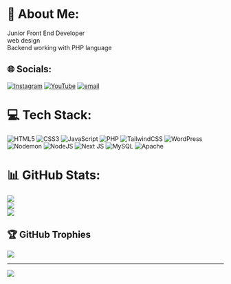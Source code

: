 # 💫 About Me:
Junior Front End Developer<br>web design<br>Backend working with PHP language


## 🌐 Socials:
[![Instagram](https://img.shields.io/badge/Instagram-%23E4405F.svg?logo=Instagram&logoColor=white)](https://instagram.com/abolfazl_dalili2023) [![YouTube](https://img.shields.io/badge/YouTube-%23FF0000.svg?logo=YouTube&logoColor=white)](https://youtube.com/@abolfazl_webdesign) [![email](https://img.shields.io/badge/Email-D14836?logo=gmail&logoColor=white)](mailto:dlylya74@gmail.com) 

# 💻 Tech Stack:
![HTML5](https://img.shields.io/badge/html5-%23E34F26.svg?style=for-the-badge&logo=html5&logoColor=white) ![CSS3](https://img.shields.io/badge/css3-%231572B6.svg?style=for-the-badge&logo=css3&logoColor=white) ![JavaScript](https://img.shields.io/badge/javascript-%23323330.svg?style=for-the-badge&logo=javascript&logoColor=%23F7DF1E) ![PHP](https://img.shields.io/badge/php-%23777BB4.svg?style=for-the-badge&logo=php&logoColor=white) ![TailwindCSS](https://img.shields.io/badge/tailwindcss-%2338B2AC.svg?style=for-the-badge&logo=tailwind-css&logoColor=white) ![WordPress](https://img.shields.io/badge/WordPress-%23117AC9.svg?style=for-the-badge&logo=WordPress&logoColor=white) ![Nodemon](https://img.shields.io/badge/NODEMON-%23323330.svg?style=for-the-badge&logo=nodemon&logoColor=%BBDEAD) ![NodeJS](https://img.shields.io/badge/node.js-6DA55F?style=for-the-badge&logo=node.js&logoColor=white) ![Next JS](https://img.shields.io/badge/Next-black?style=for-the-badge&logo=next.js&logoColor=white) ![MySQL](https://img.shields.io/badge/mysql-4479A1.svg?style=for-the-badge&logo=mysql&logoColor=white) ![Apache](https://img.shields.io/badge/apache-%23D42029.svg?style=for-the-badge&logo=apache&logoColor=white)
# 📊 GitHub Stats:
![](https://github-readme-stats.vercel.app/api?username=Abilfazldalili&theme=dark&hide_border=false&include_all_commits=true&count_private=true)<br/>
![](https://nirzak-streak-stats.vercel.app/?user=Abilfazldalili&theme=dark&hide_border=false)<br/>
![](https://github-readme-stats.vercel.app/api/top-langs/?username=Abilfazldalili&theme=dark&hide_border=false&include_all_commits=true&count_private=true&layout=compact)

## 🏆 GitHub Trophies
![](https://github-profile-trophy.vercel.app/?username=Abilfazldalili&theme=shadow_blue&no-frame=false&no-bg=false&margin-w=4)

---
[![](https://visitcount.itsvg.in/api?id=Abilfazldalili&icon=0&color=0)](https://visitcount.itsvg.in)

<!-- Proudly created with GPRM ( https://gprm.itsvg.in ) -->
